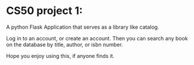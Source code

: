 # CS50 project 1:

A python Flask Application that serves as a library like catalog. 

Log in to an account, or create an account. Then you can search any book on the database by title, author, or isbn number.

Hope you enjoy using this, if anyone finds it. 